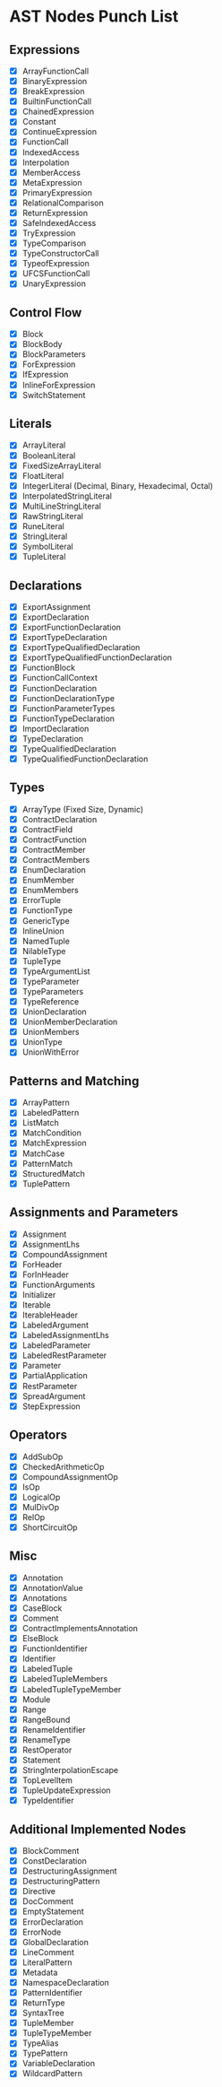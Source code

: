 # AST Nodes Punch List

## Expressions
- [x] ArrayFunctionCall
- [x] BinaryExpression
- [x] BreakExpression
- [x] BuiltinFunctionCall
- [x] ChainedExpression
- [x] Constant
- [x] ContinueExpression
- [x] FunctionCall
- [x] IndexedAccess
- [x] Interpolation
- [x] MemberAccess
- [x] MetaExpression
- [x] PrimaryExpression
- [x] RelationalComparison
- [x] ReturnExpression
- [x] SafeIndexedAccess
- [x] TryExpression
- [x] TypeComparison
- [x] TypeConstructorCall
- [x] TypeofExpression
- [x] UFCSFunctionCall
- [x] UnaryExpression

## Control Flow
- [x] Block
- [x] BlockBody
- [x] BlockParameters
- [x] ForExpression
- [x] IfExpression
- [x] InlineForExpression
- [x] SwitchStatement

## Literals
- [x] ArrayLiteral
- [x] BooleanLiteral
- [x] FixedSizeArrayLiteral
- [x] FloatLiteral
- [x] IntegerLiteral (Decimal, Binary, Hexadecimal, Octal)
- [x] InterpolatedStringLiteral
- [x] MultiLineStringLiteral
- [x] RawStringLiteral
- [x] RuneLiteral
- [x] StringLiteral
- [x] SymbolLiteral
- [x] TupleLiteral

## Declarations
- [x] ExportAssignment
- [x] ExportDeclaration
- [x] ExportFunctionDeclaration
- [x] ExportTypeDeclaration
- [x] ExportTypeQualifiedDeclaration
- [x] ExportTypeQualifiedFunctionDeclaration
- [x] FunctionBlock
- [x] FunctionCallContext
- [x] FunctionDeclaration
- [x] FunctionDeclarationType
- [x] FunctionParameterTypes
- [x] FunctionTypeDeclaration
- [x] ImportDeclaration
- [x] TypeDeclaration
- [x] TypeQualifiedDeclaration
- [x] TypeQualifiedFunctionDeclaration

## Types
- [x] ArrayType (Fixed Size, Dynamic)
- [x] ContractDeclaration
- [x] ContractField
- [x] ContractFunction
- [x] ContractMember
- [x] ContractMembers
- [x] EnumDeclaration
- [x] EnumMember
- [x] EnumMembers
- [x] ErrorTuple
- [x] FunctionType
- [x] GenericType
- [x] InlineUnion
- [x] NamedTuple
- [x] NilableType
- [x] TupleType
- [x] TypeArgumentList
- [x] TypeParameter
- [x] TypeParameters
- [x] TypeReference
- [x] UnionDeclaration
- [x] UnionMemberDeclaration
- [x] UnionMembers
- [x] UnionType
- [x] UnionWithError

## Patterns and Matching
- [x] ArrayPattern
- [x] LabeledPattern
- [x] ListMatch
- [x] MatchCondition
- [x] MatchExpression
- [x] MatchCase
- [x] PatternMatch
- [x] StructuredMatch
- [x] TuplePattern

## Assignments and Parameters
- [x] Assignment
- [x] AssignmentLhs
- [x] CompoundAssignment
- [x] ForHeader
- [x] ForInHeader
- [x] FunctionArguments
- [x] Initializer
- [x] Iterable
- [x] IterableHeader
- [x] LabeledArgument
- [x] LabeledAssignmentLhs
- [x] LabeledParameter
- [x] LabeledRestParameter
- [x] Parameter
- [x] PartialApplication
- [x] RestParameter
- [x] SpreadArgument
- [x] StepExpression

## Operators
- [x] AddSubOp
- [x] CheckedArithmeticOp
- [x] CompoundAssignmentOp
- [x] IsOp
- [x] LogicalOp
- [x] MulDivOp
- [x] RelOp
- [x] ShortCircuitOp

## Misc
- [x] Annotation
- [x] AnnotationValue
- [x] Annotations
- [x] CaseBlock
- [x] Comment
- [x] ContractImplementsAnnotation
- [x] ElseBlock
- [x] FunctionIdentifier
- [x] Identifier
- [x] LabeledTuple
- [x] LabeledTupleMembers
- [x] LabeledTupleTypeMember
- [x] Module
- [x] Range
- [x] RangeBound
- [x] RenameIdentifier
- [x] RenameType
- [x] RestOperator
- [x] Statement
- [x] StringInterpolationEscape
- [x] TopLevelItem
- [x] TupleUpdateExpression
- [x] TypeIdentifier

## Additional Implemented Nodes
- [x] BlockComment
- [x] ConstDeclaration
- [x] DestructuringAssignment
- [x] DestructuringPattern
- [x] Directive
- [x] DocComment
- [x] EmptyStatement
- [x] ErrorDeclaration
- [x] ErrorNode
- [x] GlobalDeclaration
- [x] LineComment
- [x] LiteralPattern
- [x] Metadata
- [x] NamespaceDeclaration
- [x] PatternIdentifier
- [x] ReturnType
- [x] SyntaxTree
- [x] TupleMember
- [x] TupleTypeMember
- [x] TypeAlias
- [x] TypePattern
- [x] VariableDeclaration
- [x] WildcardPattern
